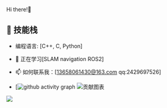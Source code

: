 Hi there!👋
## 🚀 技能栈
- 编程语言: [C++, C, Python]
- 🌱 正在学习[SLAM navigation ROS2]
- 📫 如何联系我：[13658061430@163.com qq:2429697526]

- [![github activity graph](https://github-readme-activity-graph.vercel.app/graph?username=PeiXinYang-IST&theme=high-contrast)
 ![贡献图表](https://github-readme-streak-stats.herokuapp.com/?user=PeiXinYang-IST&theme=radical)
<img align="center" src="https://github-readme-stats.vercel.app/api/top-langs/?username=PeiXinYang-IST&layout=compact&theme=buefy&hide_border=true" />
